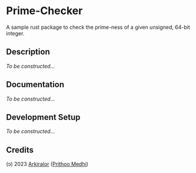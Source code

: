 # Prime-Checker

A sample rust package to check the prime-ness of a given unsigned, 64-bit integer.

## Description

_To be constructed..._

## Documentation

_To be constructed..._

## Development Setup

_To be constructed..._

## Credits

(ɔ) 2023 [Arkiralor](https://www.github.com/Arkiralor) ([Prithoo Medhi](mailto:prithoo11335@gmail.com))
